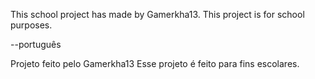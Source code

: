 This school project has made by Gamerkha13.
This project is for school purposes.

--português

Projeto feito pelo Gamerkha13
Esse projeto é feito para fins escolares.

